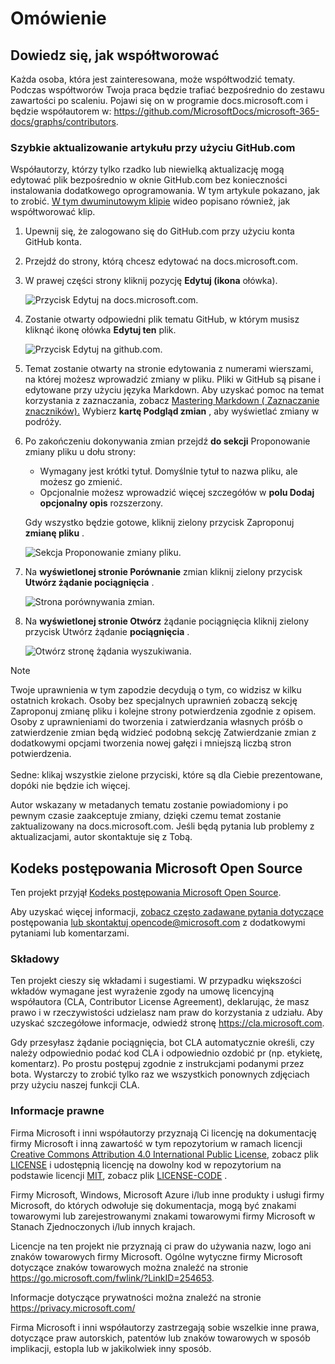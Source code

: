 # <a name="overview"></a>Omówienie

## <a name="learn-how-to-contribute"></a>Dowiedz się, jak współtworować

Każda osoba, która jest zainteresowana, może współtwodzić tematy. Podczas współtworów Twoja praca będzie trafiać bezpośrednio do zestawu zawartości po scaleniu. Pojawi się on w programie docs.microsoft.com i będzie współautorem w: <https://github.com/MicrosoftDocs/microsoft-365-docs/graphs/contributors>.

### <a name="quickly-update-an-article-using-githubcom"></a>Szybkie aktualizowanie artykułu przy użyciu GitHub.com

Współautorzy, którzy tylko rzadko lub niewielką aktualizację mogą edytować plik bezpośrednio w oknie GitHub.com bez konieczności instalowania dodatkowego oprogramowania. W tym artykule pokazano, jak to zrobić. [W tym dwuminutowym klipie](https://www.microsoft.com/videoplayer/embed/RE1XQTG) wideo popisano również, jak współtworować klip.

1. Upewnij się, że zalogowano się do GitHub.com przy użyciu konta GitHub konta.
2. Przejdź do strony, którą chcesz edytować na docs.microsoft.com.
3. W prawej części strony kliknij pozycję **Edytuj (ikona** ołówka).

   ![Przycisk Edytuj na docs.microsoft.com.](microsoft-365/media/quick-update-edit.png)

4. Zostanie otwarty odpowiedni plik tematu GitHub, w którym musisz kliknąć ikonę ołówka **Edytuj ten** plik.

   ![Przycisk Edytuj na github.com.](microsoft-365/media/quick-update-github.png)

5. Temat zostanie otwarty na stronie edytowania z numerami wierszami, na której możesz wprowadzić zmiany w pliku. Pliki w GitHub są pisane i edytowane przy użyciu języka Markdown. Aby uzyskać pomoc na temat korzystania z zaznaczania, zobacz [Mastering Markdown ( Zaznaczanie znaczników).](https://guides.github.com/features/mastering-markdown/) Wybierz **kartę Podgląd zmian** , aby wyświetlać zmiany w podróży.

6. Po zakończeniu dokonywania zmian przejdź **do sekcji** Proponowanie zmiany pliku u dołu strony:

   - Wymagany jest krótki tytuł. Domyślnie tytuł to nazwa pliku, ale możesz go zmienić.
   - Opcjonalnie możesz wprowadzić więcej szczegółów w **polu Dodaj opcjonalny opis** rozszerzony.

   Gdy wszystko będzie gotowe, kliknij zielony przycisk Zaproponuj **zmianę pliku** .

   ![Sekcja Proponowanie zmiany pliku.](microsoft-365/media/propose-file-change.png)

7. Na **wyświetlonej stronie Porównanie** zmian kliknij zielony przycisk **Utwórz żądanie pociągnięcia** .

   ![Strona porównywania zmian.](microsoft-365/media/comparing-changes-page.png)

8. Na **wyświetlonej stronie Otwórz** żądanie pociągnięcia kliknij zielony przycisk Utwórz żądanie **pociągnięcia** .

   ![Otwórz stronę żądania wyszukiwania.](microsoft-365/media/open-a-pull-request-page.png)

> [!NOTE]
> Twoje uprawnienia w tym zapodzie decydują o tym, co widzisz w kilku ostatnich krokach. Osoby bez specjalnych uprawnień zobaczą sekcję Zaproponuj  zmianę pliku i kolejne strony potwierdzenia zgodnie z opisem. Osoby z uprawnieniami do tworzenia i zatwierdzania własnych próśb o  zatwierdzenie zmian będą widzieć podobną sekcję Zatwierdzanie zmian z dodatkowymi opcjami tworzenia nowej gałęzi i mniejszą liczbą stron potwierdzenia.<br/><br/>Sedne: klikaj wszystkie zielone przyciski, które są dla Ciebie prezentowane, dopóki nie będzie ich więcej.

Autor wskazany w metadanych tematu zostanie powiadomiony i po pewnym czasie zaakceptuje zmiany, dzięki czemu temat zostanie zaktualizowany na docs.microsoft.com. Jeśli będą pytania lub problemy z aktualizacjami, autor skontaktuje się z Tobą.

## <a name="microsoft-open-source-code-of-conduct"></a>Kodeks postępowania Microsoft Open Source

Ten projekt przyjął [Kodeks postępowania Microsoft Open Source](https://opensource.microsoft.com/codeofconduct/).

Aby uzyskać więcej informacji, [zobacz często zadawane pytania dotyczące](https://opensource.microsoft.com/codeofconduct/faq/) postępowania [lub skontaktuj opencode@microsoft.com](mailto:opencode@microsoft.com) z dodatkowymi pytaniami lub komentarzami.

### <a name="contributing"></a>Składowy

Ten projekt cieszy się wkładami i sugestiami.  W przypadku większości wkładów wymagane jest wyrażenie zgody na umowę licencyjną współautora (CLA, Contributor License Agreement), deklarując, że masz prawo i w rzeczywistości udzielasz nam praw do korzystania z udziału. Aby uzyskać szczegółowe informacje, odwiedź stronę <https://cla.microsoft.com>.

Gdy przesyłasz żądanie pociągnięcia, bot CLA automatycznie określi, czy należy odpowiednio podać kod CLA i odpowiednio ozdobić pr (np. etykietę, komentarz). Po prostu postępuj zgodnie z instrukcjami podanymi przez bota. Wystarczy to zrobić tylko raz we wszystkich ponownych zdjęciach przy użyciu naszej funkcji CLA.

### <a name="legal-notices"></a>Informacje prawne

Firma Microsoft i inni współautorzy przyznają Ci licencję na dokumentację firmy Microsoft i inną zawartość w tym repozytorium w ramach licencji [Creative Commons Attribution 4.0 International Public License](https://creativecommons.org/licenses/by/4.0/legalcode), zobacz plik [LICENSE](LICENSE) i udostępnią licencję na dowolny kod w repozytorium na podstawie licencji [MIT](https://opensource.org/licenses/MIT), zobacz plik [LICENSE-CODE](LICENSE-CODE) .

Firmy Microsoft, Windows, Microsoft Azure i/lub inne produkty i usługi firmy Microsoft, do których odwołuje się dokumentacja, mogą być znakami towarowymi lub zarejestrowanymi znakami towarowymi firmy Microsoft w Stanach Zjednoczonych i/lub innych krajach.

Licencje na ten projekt nie przyznają ci praw do używania nazw, logo ani znaków towarowych firmy Microsoft. Ogólne wytyczne firmy Microsoft dotyczące znaków towarowych można znaleźć na stronie <https://go.microsoft.com/fwlink/?LinkID=254653>.

Informacje dotyczące prywatności można znaleźć na stronie <https://privacy.microsoft.com/>

Firma Microsoft i inni współautorzy zastrzegają sobie wszelkie inne prawa, dotyczące praw autorskich, patentów lub znaków towarowych w sposób implikacji, estopla lub w jakikolwiek inny sposób.
